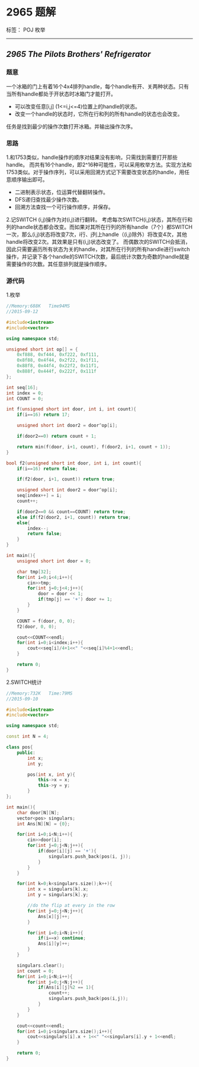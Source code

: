 # 2965 题解

标签： POJ 枚举

---

## *2965 The Pilots Brothers' Refrigerator*

### **题意**
一个冰箱的门上有着16个4x4排列handle，每个handle有开、关两种状态。只有当所有handle都处于开状态时冰箱门才能打开。

- 可以改变任意[i,j] (1<=i,j<=4)位置上的handle的状态。
- 改变一个handle的状态时，它所在行和列的所有handle的状态也会改变。

任务是找到最少的操作次数打开冰箱。并输出操作次序。

### **思路**

1.和1753类似，handle操作的顺序对结果没有影响，只需找到需要打开那些handle。
而共有16个handle，即2^16种可能性，可以采用枚举方法。实现方法和1753类似。对于操作序列，可以采用回溯方式记下需要改变状态的handle，用任意顺序输出即可。

- 二进制表示状态，位运算代替翻转操作。
- DFS递归查找最少操作次数。
- 回溯方法查找一个可行操作顺序，并保存。

2.记SWITCH (i,j)操作为对(i,j)进行翻转。
考虑每次SWITCH(i,j)状态，其所在行和列的handle状态都会改变。而如果对其所在行列的所有handle（7个）都SWITCH一次，那么(i,j)状态将改变7次，i行、j列上handle（(i,j)除外）将改变4次，其他handle将改变2次。其效果是只有(i,j)状态改变了。
而偶数次的SWITCH会抵消，因此只需要遍历所有状态为关的handle，对其所在行列的所有handle进行switch操作，并记录下各个handle的SWITCH次数，最后统计次数为奇数的handle就是需要操作的次数。其任意排列就是操作顺序。

### **源代码**
1.枚举
```c++
//Memory:688K	Time94MS
//2015-09-12

#include<iostream>
#include<vector>

using namespace std;

unsigned short int op[] = {
	0xf888, 0xf444, 0xf222, 0xf111,
	0x8f88, 0x4f44, 0x2f22, 0x1f11,
	0x88f8, 0x44f4, 0x22f2, 0x11f1,
	0x888f, 0x444f, 0x222f, 0x111f
};

int seq[16];
int index = 0;
int COUNT = 0;

int f(unsigned short int door, int i, int count){
	if(i==16) return 17;

	unsigned short int door2 = door^op[i];

	if(door2==0) return count + 1;

	return min(f(door, i+1, count), f(door2, i+1, count + 1));
}

bool f2(unsigned short int door, int i, int count){
	if(i==16) return false;

	if(f2(door, i+1, count)) return true;

	unsigned short int door2 = door^op[i];
	seq[index++] = i;
	count++;

	if(door2==0 && count==COUNT) return true;
	else if(f2(door2, i+1, count)) return true;
	else{
		index--;
		return false;
	}
}

int main(){
	unsigned short int door = 0;

	char tmp[32];
	for(int i=0;i<4;i++){
		cin>>tmp;
		for(int j=0;j<4;j++){
			door = door << 1;
			if(tmp[j] == '+') door += 1;
		}
	}

	COUNT = f(door, 0, 0);
	f2(door, 0, 0);

	cout<<COUNT<<endl;
	for(int i=0;i<index;i++){
		cout<<seq[i]/4+1<<" "<<seq[i]%4+1<<endl;
	}

	return 0;
}
```

2.SWITCH统计

```c++
//Memory:732K	Time:79MS
//2015-09-10

#include<iostream>
#include<vector>

using namespace std;

const int N = 4;

class pos{
	public:
		int x;
		int y;

		pos(int x, int y){
			this->x = x;
			this->y = y;
		}
};

int main(){
	char door[N][N];
	vector<pos> singulars;
	int Ans[N][N] = {0};

	for(int i=0;i<N;i++){
		cin>>door[i];
		for(int j=0;j<N;j++){
			if(door[i][j] == '+'){
				singulars.push_back(pos(i, j));
			}
		}
	}

	for(int k=0;k<singulars.size();k++){
		int x = singulars[k].x;
		int y = singulars[k].y;

		//do the flip at every in the row
		for(int j=0;j<N;j++){
			Ans[x][j]++;
		}

		for(int i=0;i<N;i++){
			if(i==x) continue;
			Ans[i][y]++;
		}
	}

	singulars.clear();
	int count = 0;
	for(int i=0;i<N;i++){
		for(int j=0;j<N;j++){
			if(Ans[i][j]%2 == 1){
				count++;
				singulars.push_back(pos(i,j));
			}
		}
	}

	cout<<count<<endl;
	for(int i=0;i<singulars.size();i++){
		cout<<singulars[i].x + 1<<" "<<singulars[i].y + 1<<endl;
	}

	return 0;
}
```
